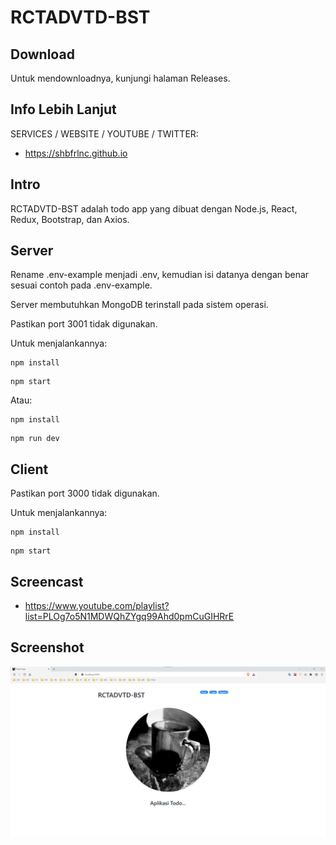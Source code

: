 # RCTADVTD-BST

## Download

Untuk mendownloadnya, kunjungi halaman Releases.

## Info Lebih Lanjut

SERVICES / WEBSITE / YOUTUBE / TWITTER:

- https://shbfrlnc.github.io

## Intro

RCTADVTD-BST adalah todo app yang dibuat dengan Node.js, React, Redux, Bootstrap, dan Axios.

## Server

Rename .env-example menjadi .env, kemudian isi datanya dengan benar sesuai contoh pada .env-example.

Server membutuhkan MongoDB terinstall pada sistem operasi.

Pastikan port 3001 tidak digunakan.

Untuk menjalankannya:

```
npm install
```

```
npm start
```

Atau:

```
npm install
```

```
npm run dev
```

## Client

Pastikan port 3000 tidak digunakan.

Untuk menjalankannya:

```
npm install
```

```
npm start
```

## Screencast

- https://www.youtube.com/playlist?list=PLOg7o5N1MDWQhZYgq99Ahd0pmCuGIHRrE

## Screenshot

![ScreenShot](assets/RCTADVTD-BST.png?raw=true)

